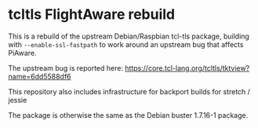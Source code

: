 # tcltls FlightAware rebuild

This is a rebuild of the upstream Debian/Raspbian tcl-tls package,
building with `--enable-ssl-fastpath` to work around an upstream
bug that affects PiAware.

The upstream bug is reported here:
https://core.tcl-lang.org/tcltls/tktview?name=6dd5588df6

This repository also includes infrastructure for backport builds
for stretch / jessie

The package is otherwise the same as the Debian buster 1.7.16-1 package.
